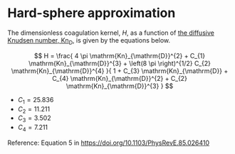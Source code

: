 # Hard-sphere approximation

The dimensionless coagulation kernel, $H$, as a function of [the diffusive Knudsen number, $\mathrm{Kn}_{\mathrm{D}}$](diffusiveKnudsen), is given by the equations below.

$$
H = \frac{
        4 \pi \mathrm{Kn}_{\mathrm{D}}^{2} +
        C_{1} \mathrm{Kn}_{\mathrm{D}}^{3} +
        \left(8 \pi \right)^{1/2} C_{2} \mathrm{Kn}_{\mathrm{D}}^{4}
    }{
        1 +
        C_{3} \mathrm{Kn}_{\mathrm{D}} +
        C_{4} \mathrm{Kn}_{\mathrm{D}}^{2} +
        C_{2} \mathrm{Kn}_{\mathrm{D}}^{3}
    }
$$

- $C_{1} = 25.836$
- $C_{2} = 11.211$
- $C_{3} = 3.502$
- $C_{4} = 7.211$

Reference: Equation 5 in https://doi.org/10.1103/PhysRevE.85.026410
